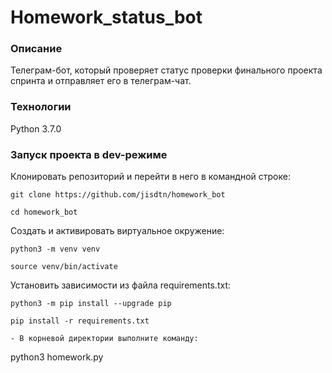 # Homework_status_bot
### Описание
Телеграм-бот, который проверяет статус проверки финального проекта спринта и отправляет его в телеграм-чат.
### Технологии
Python 3.7.0
### Запуск проекта в dev-режиме
Клонировать репозиторий и перейти в него в командной строке:

```
git clone https://github.com/jisdtn/homework_bot
```

```
cd homework_bot
```

Cоздать и активировать виртуальное окружение:

```
python3 -m venv venv
```

```
source venv/bin/activate
```

Установить зависимости из файла requirements.txt:

```
python3 -m pip install --upgrade pip
```

```
pip install -r requirements.txt
```

``` 
- В корневой директории выполните команду:
```
python3 homework.py
```
